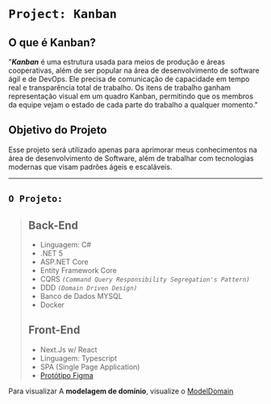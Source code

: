 # **`Project: Kanban`**

## O que é **Kanban**?

"**_Kanban_** é uma estrutura usada para meios de produção e áreas cooperativas, além de ser popular na área de desenvolvimento de software ágil e de DevOps. Ele precisa de comunicação de capacidade em tempo real e transparência total de trabalho. Os itens de trabalho ganham representação visual em um quadro Kanban, permitindo que os membros da equipe vejam o estado de cada parte do trabalho a qualquer momento."

## **Objetivo** do Projeto

Esse projeto será utilizado apenas para aprimorar meus conhecimentos na área de desenvolvimento de Software, além de trabalhar com tecnologias modernas que visam padrões ágeis e escaláveis. 

---

## **`O Projeto:`**
> ## **Back-End**
> - Linguagem: C#
> - .NET 5
> - ASP.NET Core
> - Entity Framework Core
> - CQRS _`(Command Query Responsibility Segregation's Pattern)`_
> - DDD _`(Domain Driven Design)`_
> - Banco de Dados MYSQL
> - Docker
>
> ## **Front-End**
> - Next.Js w/ React
> - Linguagem: Typescript
> - SPA (Single Page Application)
> - [Protótipo Figma](https://www.figma.com/file/OCCIsj1w4Kfhmn5kLe6rBA/Untitled)

Para visualizar A **modelagem de domínio**, visualize o [ModelDomain](./_modeldomain.md)
